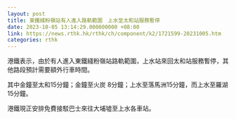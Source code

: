 ```yaml
---
layout: post
title: 東鐵綫粉嶺站有人進入路軌範圍　上水至太和站服務暫停
date: 2023-10-05 13:14:29.000000000 +08:00
link: https://news.rthk.hk/rthk/ch/component/k2/1721599-20231005.htm
categories: rthk
---
```


港鐵表示，由於有人進入東鐵綫粉嶺站路軌範圍，上水站來回太和站服務暫停，其他路段預計需要額外行車時間。

其中金鐘至太和15分鐘；金鐘至火炭 8分鐘；上水至落馬洲15分鐘，而上水至羅湖15分鐘。

港鐵現正安排免費接駁巴士來往大埔墟至上水各車站。
